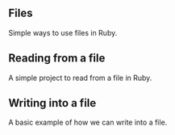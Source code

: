 Files
---

Simple ways to use files in Ruby.


Reading from a file
---

A simple project to read from a file in Ruby.


Writing into a file
---

A basic example of how we can write into a file.
